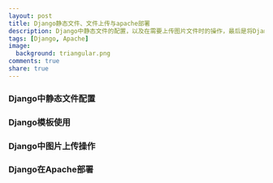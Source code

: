 ```yaml
---
layout: post
title: Django静态文件、文件上传与apache部署
description: Django中静态文件的配置，以及在需要上传图片文件时的操作，最后是将Django部署在Apache上的步骤和配置。
tags: [Django, Apache]
image:
  background: triangular.png
comments: true
share: true
---
```



### Django中静态文件配置



### Django模板使用


### Django中图片上传操作


### Django在Apache部署